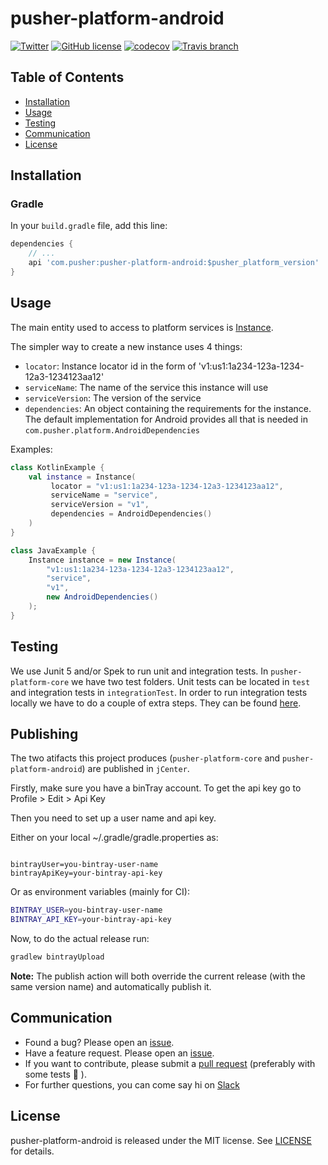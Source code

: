 # pusher-platform-android

[![Twitter](https://img.shields.io/badge/twitter-@Pusher-blue.svg?style=flat)](http://twitter.com/Pusher)
[![GitHub license](https://img.shields.io/badge/license-MIT-lightgrey.svg)](https://raw.githubusercontent.com/pusher/pusher-platform-android/master/LICENSE.md)
[![codecov](https://codecov.io/gh/pusher/pusher-platform-android/branch/master/graph/badge.svg)](https://codecov.io/gh/pusher/pusher-platform-android)
[![Travis branch](https://img.shields.io/travis/pusher/pusher-platform-android/master.svg)](https://travis-ci.org/pusher/pusher-platform-android)

## Table of Contents

* [Installation](#installation)
* [Usage](#usage)
* [Testing](#testing)
* [Communication](#communication)
* [License](#license)


## Installation

### Gradle

In your `build.gradle` file, add this line:

```groovy
dependencies {
    // ...
    api 'com.pusher:pusher-platform-android:$pusher_platform_version'
}
```

## Usage

The main entity used to access to platform services is [Instance](pusher-platform-core/src/main/kotlin/com/pusher/platform/Instance.kt).

The simpler way to create a new instance uses 4 things:

* `locator`: Instance locator id in the form of 'v1:us1:1a234-123a-1234-12a3-1234123aa12'
* `serviceName`: The name of the service this instance will use
* `serviceVersion`: The version of the service
* `dependencies`: An object containing the requirements for the instance. The default implementation for Android provides all that is needed in `com.pusher.platform.AndroidDependencies`

Examples:

```kotlin
class KotlinExample {
    val instance = Instance(
         locator = "v1:us1:1a234-123a-1234-12a3-1234123aa12",
         serviceName = "service",
         serviceVersion = "v1",
         dependencies = AndroidDependencies()
    )
}
```

```java
class JavaExample {
    Instance instance = new Instance(
        "v1:us1:1a234-123a-1234-12a3-1234123aa12",
        "service",
        "v1",
        new AndroidDependencies()
    );
}

```


## Testing

We use Junit 5 and/or Spek to run unit and integration tests. In `pusher-platform-core` we have two test folders. Unit tests can be located in `test` and integration tests in `integrationTest`. In order to run integration tests locally we have to do a couple of extra steps. They can be found [here](pusher-platform-core/src/integrationTest/Readme.md).

## Publishing

The two atifacts this project produces (`pusher-platform-core` and `pusher-platform-android`) are published in `jCenter`.

Firstly, make sure you have a binTray account. To get the api key go to Profile > Edit > Api Key

Then you need to set up a user name and api key.
 
Either on your local ~/.gradle/gradle.properties as:

```properties

bintrayUser=you-bintray-user-name
bintrayApiKey=your-bintray-api-key
```

Or as environment variables (mainly for CI):

```bash
BINTRAY_USER=you-bintray-user-name
BINTRAY_API_KEY=your-bintray-api-key
```

Now, to do the actual release run:

```bash
gradlew bintrayUpload
```

**Note:** The publish action will both override the current release (with the same version name) and automatically publish it.

## Communication

- Found a bug? Please open an [issue](https://github.com/pusher/pusher-platform-android/issues).
- Have a feature request. Please open an [issue](https://github.com/pusher/pusher-platform-android/issues).
- If you want to contribute, please submit a [pull request](https://github.com/pusher/pusher-platform-android/pulls) (preferably with some tests 🙂 ).
- For further questions, you can come say hi on [Slack](https://feedback-beta.pusher.com/)


## License

pusher-platform-android is released under the MIT license. See [LICENSE](https://github.com/pusher/pusher-platform-android/blob/master/LICENSE.md) for details.
